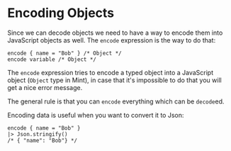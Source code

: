 # Encoding Objects

Since we can decode objects we need to have a way to encode them into JavaScript objects as well. The `encode` expression is the way to do that:

```text
encode { name = "Bob" } /* Object */
encode variable /* Object */
```

The `encode` expression tries to encode a typed object into a JavaScript object \(`Object` type in Mint\), in case that it's impossible to do that you will get a nice error message. 

The general rule is that you can `encode` everything which can be `decode`ed.

Encoding data is useful when you want to convert it to Json:

```text
encode { name = "Bob" }
|> Json.stringify()
/* { "name": "Bob"} */
```


